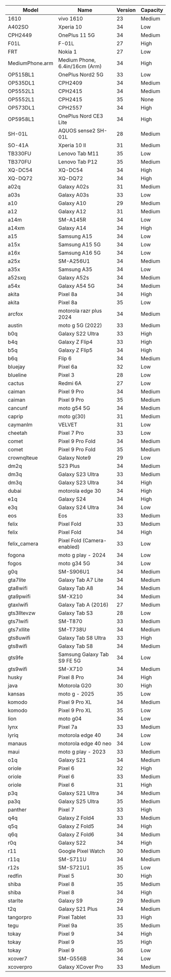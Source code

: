 | Model | Name | Version | Capacity |
| --- | --- | --- | --- |
| 1610 | vivo 1610 | 23 | Medium |
| A402SO | Xperia 10 | 34 | Low |
| CPH2449 | OnePlus 11 5G | 34 | Medium |
| F01L | F-01L | 27 | High |
| FRT | Nokia 1 | 27 | Low |
| MediumPhone.arm | Medium Phone, 6.4in/16cm (Arm) | 34 | High |
| OP515BL1 | OnePlus Nord2 5G | 33 | Low |
| OP535DL1 | CPH2409 | 34 | Medium |
| OP5552L1 | CPH2415 | 34 | Medium |
| OP5552L1 | CPH2415 | 35 | None |
| OP573DL1 | CPH2557 | 34 | High |
| OP5958L1 | OnePlus Nord CE3 Lite | 34 | High |
| SH-01L | AQUOS sense2 SH-01L | 28 | Medium |
| SO-41A | Xperia 10 II | 31 | Medium |
| TB330FU | Lenovo Tab M11 | 35 | Low |
| TB370FU | Lenovo Tab P12 | 35 | Medium |
| XQ-DC54 | XQ-DC54 | 34 | High |
| XQ-DQ72 | XQ-DQ72 | 34 | High |
| a02q | Galaxy A02s | 31 | Medium |
| a03s | Galaxy A03s | 33 | Low |
| a10 | Galaxy A10 | 29 | Medium |
| a12 | Galaxy A12 | 31 | Medium |
| a14m | SM-A145R | 34 | Low |
| a14xm | Galaxy A14 | 34 | High |
| a15 | Samsung A15 | 34 | Low |
| a15x | Samsung A15 5G | 34 | Low |
| a16x | Samsung A16 5G | 34 | Low |
| a25x | SM-A256U1 | 34 | Medium |
| a35x | Samsung A35 | 34 | Low |
| a52sxq | Galaxy A52s | 34 | Medium |
| a54x | Galaxy A54 5G | 34 | Medium |
| akita | Pixel 8a | 34 | High |
| akita | Pixel 8a | 35 | Low |
| arcfox | motorola razr plus 2024 | 34 | Medium |
| austin | moto g 5G (2022) | 33 | Medium |
| b0q | Galaxy S22 Ultra | 33 | High |
| b4q | Galaxy Z Flip4 | 33 | High |
| b5q | Galaxy Z Flip5 | 34 | High |
| b6q | Flip 6 | 34 | Medium |
| bluejay | Pixel 6a | 32 | Low |
| blueline | Pixel 3 | 28 | Low |
| cactus | Redmi 6A | 27 | Low |
| caiman | Pixel 9 Pro | 34 | Medium |
| caiman | Pixel 9 Pro | 35 | Medium |
| cancunf | moto g54 5G | 34 | Medium |
| caprip | moto g(30) | 31 | Medium |
| caymanlm | VELVET | 31 | Low |
| cheetah | Pixel 7 Pro | 33 | Low |
| comet | Pixel 9 Pro Fold | 34 | Medium |
| comet | Pixel 9 Pro Fold | 35 | Medium |
| crownqlteue | Galaxy Note9 | 29 | Low |
| dm2q | S23 Plus | 34 | Medium |
| dm3q | Galaxy S23 Ultra | 33 | Medium |
| dm3q | Galaxy S23 Ultra | 34 | High |
| dubai | motorola edge 30 | 34 | High |
| e1q | Galaxy S24 | 34 | High |
| e3q | Galaxy S24 Ultra | 34 | Low |
| eos | Eos | 33 | Medium |
| felix | Pixel Fold | 33 | Medium |
| felix | Pixel Fold | 34 | High |
| felix_camera | Pixel Fold (Camera-enabled) | 33 | Low |
| fogona | moto g play - 2024 | 34 | Low |
| fogos | moto g34 5G | 34 | Low |
| g0q | SM-S906U1 | 34 | Medium |
| gta7lite | Galaxy Tab A7 Lite | 34 | Medium |
| gta8wifi | Galaxy Tab A8 | 34 | Medium |
| gta9pwifi | SM-X210 | 34 | Medium |
| gtaxlwifi | Galaxy Tab A (2016) | 27 | Medium |
| gts3lltevzw | Galaxy Tab S3 | 28 | Low |
| gts7lwifi | SM-T870 | 33 | Medium |
| gts7xllite | SM-T738U | 34 | Medium |
| gts8uwifi | Galaxy Tab S8 Ultra | 33 | High |
| gts8wifi | Galaxy Tab S8 | 34 | Medium |
| gts9fe | Samsung Galaxy Tab S9 FE 5G | 34 | Low |
| gts9wifi | SM-X710 | 34 | Medium |
| husky | Pixel 8 Pro | 34 | High |
| java | Motorola G20 | 30 | High |
| kansas | moto g - 2025 | 35 | Low |
| komodo | Pixel 9 Pro XL | 34 | Medium |
| komodo | Pixel 9 Pro XL | 35 | Low |
| lion | moto g04 | 34 | Low |
| lynx | Pixel 7a | 33 | Medium |
| lyriq | motorola edge 40 | 34 | Low |
| manaus | motorola edge 40 neo | 34 | Low |
| maui | moto g play - 2023 | 33 | Medium |
| o1q | Galaxy S21 | 34 | Medium |
| oriole | Pixel 6 | 32 | High |
| oriole | Pixel 6 | 33 | Medium |
| oriole | Pixel 6 | 31 | High |
| p3q | Galaxy S21 Ultra | 34 | Medium |
| pa3q | Galaxy S25 Ultra | 35 | Medium |
| panther | Pixel 7 | 33 | High |
| q4q | Galaxy Z Fold4 | 33 | Medium |
| q5q | Galaxy Z Fold5 | 34 | High |
| q6q | Galaxy Z Fold6 | 34 | Medium |
| r0q | Galaxy S22 | 34 | High |
| r11 | Google Pixel Watch | 30 | Medium |
| r11q | SM-S711U | 34 | Medium |
| r12s | SM-S721U1 | 35 | Low |
| redfin | Pixel 5 | 30 | High |
| shiba | Pixel 8 | 35 | Medium |
| shiba | Pixel 8 | 34 | High |
| starlte | Galaxy S9 | 29 | Medium |
| t2q | Galaxy S21 Plus | 34 | Medium |
| tangorpro | Pixel Tablet | 33 | High |
| tegu | Pixel 9a | 35 | Medium |
| tokay | Pixel 9 | 34 | High |
| tokay | Pixel 9 | 35 | High |
| tokay | Pixel 9 | 36 | Low |
| xcover7 | SM-G556B | 34 | Low |
| xcoverpro | Galaxy XCover Pro | 33 | Medium |

